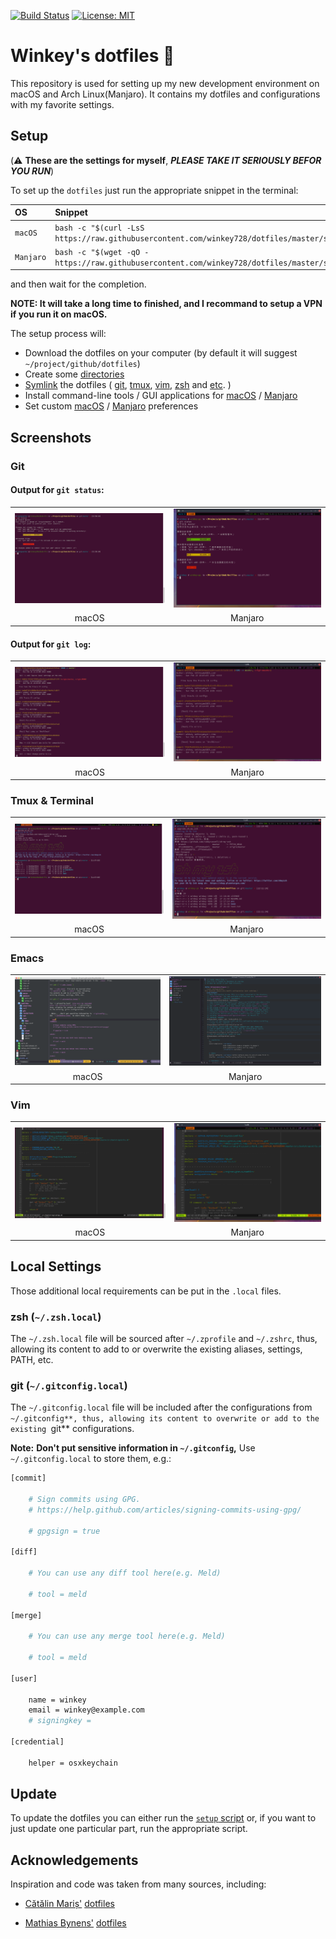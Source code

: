 [![Build Status](https://travis-ci.org/winkey728/dotfiles.svg?branch=master)](https://travis-ci.org/winkey728/dotfiles)
[![License: MIT](https://img.shields.io/badge/License-MIT-yellow.svg)](https://opensource.org/licenses/MIT)

# Winkey's dotfiles :wrench:
This repository is used for setting up my new development environment on macOS and Arch Linux(Manjaro). It contains my dotfiles and configurations with my favorite settings.

## Setup
(:warning: __These are the settings for myself__, *__PLEASE TAKE IT SERIOUSLY BEFOR YOU RUN__*)

To set up the `dotfiles` just run the appropriate snippet in the
terminal:

| OS | Snippet |
|:---|:---|
| `macOS` | `bash -c "$(curl -LsS https://raw.githubusercontent.com/winkey728/dotfiles/master/src/bootstrap/setup.sh)"` |
| `Manjaro`     | `bash -c "$(wget -qO - https://raw.githubusercontent.com/winkey728/dotfiles/master/src/bootstrap/setup.sh)"` |

and then wait for the completion.

**NOTE: It will take a long time to finished, and I recommand to setup a VPN if you run it on macOS.**

The setup process will:

* Download the dotfiles on your computer (by default it will suggest `~/project/github/dotfiles`)
* Create some [directories](src/bootstrap/directories.sh)
* [Symlink](src/bootstrap/symbol_link.sh) the dotfiles (
  [git](src/symlinks/git),
  [tmux](src/symlinks/tmux),
  [vim](src/symlinks/vim),
  [zsh](src/symlinks/zsh)
  and [etc](src/symlinks/git).
)
* Install command-line tools / GUI applications for
  [macOS](src/installations/macos) /
  [Manjaro](src/installations/macos/manjaro)
* Set custom
  [macOS](src/preferences/macos) /
  [Manjaro](src/preferences/manjaro)
preferences

## Screenshots

### Git

#### Output for `git status`:

<table>
    <tbody>
        <tr>
            <td>
                <img src="screenshots/git-status-output-macos.png" alt="Output for git status on macOS" width="100%">
            </td>
            <td>
                <img src="screenshots/git-status-output-manjaro.png" alt="Output for git status on Manjaro" width="100%">
            </td>
        </tr>
        <tr align="center">
            <td>macOS</td>
            <td>Manjaro</td>
        </td>
    </tbody>
</table>

#### Output for `git log`:

<table>
    <tbody>
        <tr>
            <td>
                <img src="screenshots/git-log-output-macos.png" alt="Output for git status on macOS" width="100%">
            </td>
            <td>
                <img src="screenshots/git-log-output-manjaro.png" alt="Output for git status on Manjaro" width="100%">
            </td>
        </tr>
        <tr align="center">
            <td>macOS</td>
            <td>Manjaro</td>
        </td>
    </tbody>
</table>

### Tmux & Terminal

<table>
    <tbody>
        <tr>
            <td>
                <img src="screenshots/tmux-terminal-macos.png" alt="Output for git status on macOS" width="100%">
            </td>
            <td>
                <img src="screenshots/tmux-terminal-manjaro.png" alt="Output for git status on Manjaro" width="100%">
            </td>
        </tr>
        <tr align="center">
            <td>macOS</td>
            <td>Manjaro</td>
        </td>
    </tbody>
</table>

### Emacs

<table>
    <tbody>
        <tr>
            <td>
                <img src="screenshots/emacs-macos.png" alt="Output for git status on macOS" width="100%">
            </td>
            <td>
                <img src="screenshots/emacs-manjaro.png" alt="Output for git status on Manjaro" width="100%">
            </td>
        </tr>
        <tr align="center">
            <td>macOS</td>
            <td>Manjaro</td>
        </td>
    </tbody>
</table>

### Vim

<table>
    <tbody>
        <tr>
            <td>
                <img src="screenshots/vim-macos.png" alt="Output for git status on macOS" width="100%">
            </td>
            <td>
                <img src="screenshots/vim-manjaro.png" alt="Output for git status on Manjaro" width="100%">
            </td>
        </tr>
        <tr align="center">
            <td>macOS</td>
            <td>Manjaro</td>
        </td>
    </tbody>
</table>

## Local Settings

Those additional local requirements can be put in the `.local` files.

### zsh (`~/.zsh.local`)

The `~/.zsh.local` file will be sourced after
`~/.zprofile` and `~/.zshrc`, thus, allowing
its content to add to or overwrite the
existing aliases, settings, PATH, etc.

### git (`~/.gitconfig.local`)

The `~/.gitconfig.local` file will be included
after the configurations from `~/.gitconfig**,
thus, allowing its content to overwrite or add
to the existing `git** configurations.

__Note:__ __Don't put sensitive information in `~/.gitconfig`,__
Use `~/.gitconfig.local` to store them, e.g.:

```bash
[commit]

    # Sign commits using GPG.
    # https://help.github.com/articles/signing-commits-using-gpg/

    # gpgsign = true

[diff]

    # You can use any diff tool here(e.g. Meld)

    # tool = meld

[merge]

    # You can use any merge tool here(e.g. Meld)

    # tool = meld

[user]

    name = winkey
    email = winkey@example.com
    # signingkey =

[credential]

    helper = osxkeychain
```

## Update

To update the dotfiles you can either run the [`setup`
script](src/bootstrap/setup.sh) or, if you want to just
update one particular part, run the appropriate script.


## Acknowledgements

Inspiration and code was taken from many sources, including:

* [Cătălin Mariș'](https://github.com/alrra)
  [dotfiles](https://github.com/alrra/dotfiles)

* [Mathias Bynens'](https://github.com/mathiasbynens)
  [dotfiles](https://github.com/mathiasbynens/dotfiles)
